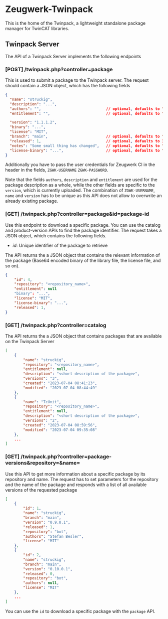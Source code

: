 # Zeugwerk-Twinpack

This is the home of the Twinpack, a lightweight standalone package manager for TwinCAT libraries.


## Twinpack Server

The API of a Twinpack Server implements the following endpoints

### [POST] /twinpack.php?controller=package
This is used to submit a package to the Twinpack server. The request should contain a JSON object, which has the following fields

```json
{
  "name": "struckig",
  "description": "...",
  "authors": "",                             // optional, defaults to ""
  "entitlement": "",                         // optional, defaults to ""

  "version": "1.1.1.2",
  "binary": "...",
  "license": "MIT",
  "branch": "main",                          // optional, defaults to "main"
  "released": 1,                             // optional, defaults to 1
  "notes": "Some small thing has changed",   // optional, defaults to ""
  "license-binary": "...",                   // optional, defaults to ""
}
```

Additionally you have to pass the user credentials for Zeugwerk CI in the header in the fields, `ZGWK-USERNAME` `ZGWK-PASSWORD`.

Note that the fields `authors`, `description` and `entitlement` are used for the package description as a whole, while the other fields are specific to the `version`, which is currently uploaded.
The combination of `ZGWK-USERNAME`, `name` and `version` has to be unique as this API does not allow to overwrite an already existing package.

 
### [GET] /twinpack.php?controller=package&id=package-id
Use this endpoint to download a specific package. You can use the catalog and product-version APIs to find the package identifier. The request takes a JSON object, which contains the following fields.

- *id*: Unique identifier of the package to retrieve

The API returns the a JSON object that contains the relevant information of the package (Base64 encoded binary of the library file, the license file, and so on).
```json
{
    "id": 4,
    "repository": "<repository_name>",
    "entitlement": null
    "binary": "...",
    "license": "MIT",
    "license-binary": "...",
    "released": 1,
}
```

### [GET] /twinpack.php?controller=catalog
The API returns the a JSON object that contains packages that are available on the Twinpack Server

```json
[
    {
        "name": "struckig",
        "repository": "<repository_name>",
        "entitlement": null,
        "description": "<short description of the package>",
        "versions": "3",
        "created": "2023-07-04 08:41:23",
        "modified": "2023-07-04 08:44:49"
    },
    {
        "name": "TcUnit",
        "repository": "<repository_name>",
        "entitlement": null,
        "description": "<short description of the package>",
        "versions": "2",
        "created": "2023-07-04 08:59:56",
        "modified": "2023-07-04 09:35:08"
    },
    ...
]
```


### [GET] /twinpack.php?controller=package-versions&repository=&name=
Use this API to get more information about a specific package by its repository and name. The request has to set parameters for the repository and the name of the package and responds with a list of all available versions of the requested package
  
```json
[
    {
        "id": 1,
        "name": "struckig",
        "branch": "main",
        "version": "0.9.0.1",
        "released": 1,
        "repository": "bot",
        "authors": "Stefan Besler",
        "license": "MIT"
    },
    {
        "id": 2,
        "name": "struckig",
        "branch": "main",
        "version": "0.10.0.1",
        "released": 0,
        "repository": "bot",
        "authors": null,
        "license": "MIT"
    },
    ...
]
```

You can use the `id` to download a specific package with the `package` API.
